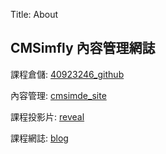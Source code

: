 Title: About

## CMSimfly 內容管理網誌

課程倉儲: <a href="https://github.com/40923246/cd2022">40923246_github</a>

內容管理: <a href="https://40923246.github.io/cd2022">cmsimde_site</a>

課程投影片: <a href="https://40923246.github.io/cd2022/reveal">reveal</a>

課程網誌: <a href="https://40923246.github.io/cd2022/blog">blog</a>








